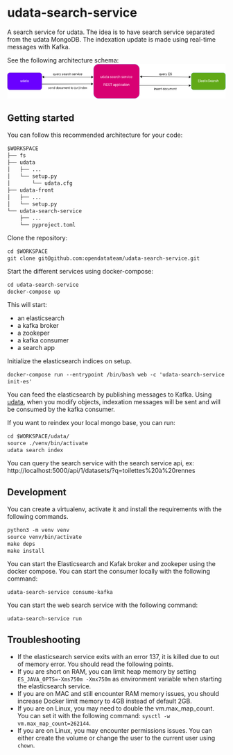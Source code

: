 # udata-search-service

A search service for udata.
The idea is to have search service separated from the udata MongoDB.
The indexation update is made using real-time messages with Kafka.

See the following architecture schema:
![Udata Search Service architecture schema](docs/udata-search-service-schema.png "Udata Search Service architecture schema")

## Getting started

You can follow this recommended architecture for your code:
```
$WORKSPACE
├── fs
├── udata
│   ├── ...
│   └── setup.py
│		└── udata.cfg
├── udata-front
│   ├── ...
│   └── setup.py
└── udata-search-service
    ├── ...
    └── pyproject.toml
```

Clone the repository:
```
cd $WORKSPACE
git clone git@github.com:opendatateam/udata-search-service.git
```

Start the different services using docker-compose:
```
cd udata-search-service
docker-compose up
```

This will start:
- an elasticsearch
- a kafka broker
- a zookeper
- a kafka consumer
- a search app

Initialize the elasticsearch indices on setup.
```
docker-compose run --entrypoint /bin/bash web -c 'udata-search-service init-es'
```

You can feed the elasticsearch by publishing messages to Kafka.
Using [udata](https://github.com/opendatateam/udata), when you modify objects,
indexation messages will be sent and will be consumed by the kafka consumer.

If you want to reindex your local mongo base, you can run:
```
cd $WORKSPACE/udata/
source ./venv/bin/activate
udata search index
```

You can query the search service with the search service api, ex: http://localhost:5000/api/1/datasets/?q=toilettes%20à%20rennes

## Development

You can create a virtualenv, activate it and install the requirements with the following commands.
```
python3 -m venv venv
source venv/bin/activate
make deps
make install
```

You can start the Elasticsearch and Kafak broker and zookeper using the docker compose.
You can start the consumer locally with the following command:
```
udata-search-service consume-kafka
```

You can start the web search service with the following command:
```
udata-search-service run
```

## Troubleshooting

- If the elasticsearch service exits with an error 137, it is killed due to out of memory error. You should read the following points.
- If you are short on RAM, you can limit heap memory by setting `ES_JAVA_OPTS=-Xms750m -Xmx750m` as environment variable when starting the elasticsearch service.
- If you are on MAC and still encounter RAM memory issues, you should increase Docker limit memory to 4GB instead of default 2GB.
- If you are on Linux, you may need to double the vm.max_map_count. You can set it with the following command: `sysctl -w vm.max_map_count=262144`.
- If you are on Linux, you may encounter permissions issues. You can either create the volume or change the user to the current user using `chown`. 
